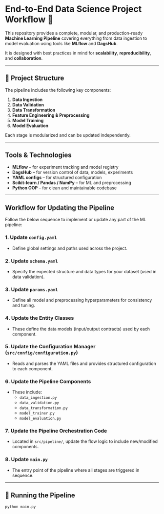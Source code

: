 # End-to-End Data Science Project Workflow 🚀

This repository provides a complete, modular, and production-ready **Machine Learning Pipeline** covering everything from data ingestion to model evaluation using tools like **MLflow** and **DagsHub**.

It is designed with best practices in mind for **scalability**, **reproducibility**, and **collaboration**.

---

## 🔧 Project Structure

The pipeline includes the following key components:

1. **Data Ingestion**
2. **Data Validation**
3. **Data Transformation**
4. **Feature Engineering & Preprocessing**
5. **Model Training**
6. **Model Evaluation**

Each stage is modularized and can be updated independently.

---

## Tools & Technologies

- **MLflow** – for experiment tracking and model registry
- **DagsHub** – for version control of data, models, experiments
- **YAML configs** – for structured configuration
- **Scikit-learn / Pandas / NumPy** – for ML and preprocessing
- **Python OOP** – for clean and maintainable codebase

---

## Workflow for Updating the Pipeline

Follow the below sequence to implement or update any part of the ML pipeline:

### 1️. Update `config.yaml`
- Define global settings and paths used across the project.

### 2. Update `schema.yaml`
- Specify the expected structure and data types for your dataset (used in data validation).

### 3️. Update `params.yaml`
- Define all model and preprocessing hyperparameters for consistency and tuning.

### 4️. Update the **Entity Classes**
- These define the data models (input/output contracts) used by each component.

### 5️. Update the **Configuration Manager** (`src/config/configuration.py`)
- Reads and parses the YAML files and provides structured configuration to each component.

### 6️. Update the **Pipeline Components**
- These include:
  - `data_ingestion.py`
  - `data_validation.py`
  - `data_transformation.py`
  - `model_trainer.py`
  - `model_evaluation.py`

### 7️. Update the **Pipeline Orchestration Code**
- Located in `src/pipeline/`, update the flow logic to include new/modified components.

### 8️. Update `main.py`
- The entry point of the pipeline where all stages are triggered in sequence.

---

## 🧪 Running the Pipeline

```bash
python main.py
